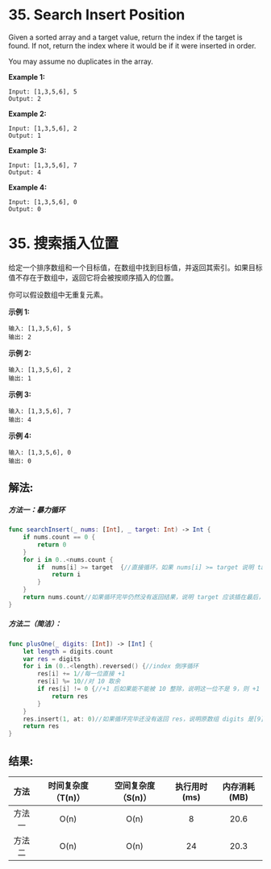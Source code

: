 
# 35. Search Insert Position
Given a sorted array and a target value, return the index if the target is found. If not, return the index where it would be if it were inserted in order.

You may assume no duplicates in the array.

**Example 1:**
```
Input: [1,3,5,6], 5
Output: 2
```
**Example 2:**
```
Input: [1,3,5,6], 2
Output: 1
```
**Example 3:**
```
Input: [1,3,5,6], 7
Output: 4
```
**Example 4:**
```
Input: [1,3,5,6], 0
Output: 0
```
# 35. 搜索插入位置
给定一个排序数组和一个目标值，在数组中找到目标值，并返回其索引。如果目标值不存在于数组中，返回它将会被按顺序插入的位置。

你可以假设数组中无重复元素。

**示例 1:**
```
输入: [1,3,5,6], 5
输出: 2
```
**示例 2:**
```
输入: [1,3,5,6], 2
输出: 1
```
**示例 3:**
```
输入: [1,3,5,6], 7
输出: 4
```
**示例 4:**
```
输入: [1,3,5,6], 0
输出: 0
```
## 解法:
##### 方法一：暴力循环
```swift
func searchInsert(_ nums: [Int], _ target: Int) -> Int {
    if nums.count == 0 {
        return 0
    }
    for i in 0..<nums.count {
        if  nums[i] >= target  {//直接循环，如果 nums[i] >= target 说明 target 就在应该在 i 这个位置，直接返回 i
            return i
        }
    }
    return nums.count//如果循环完毕仍然没有返回结果，说明 target 应该插在最后，对应的 index 就是 nums.count
}
```
##### 方法二（简洁）：
```swift
func plusOne(_ digits: [Int]) -> [Int] {
    let length = digits.count
    var res = digits
    for i in (0..<length).reversed() {//index 倒序循环
        res[i] += 1//每一位直接 +1
        res[i] %= 10//对 10 取余
        if res[i] != 0 {//+1 后如果能不能被 10 整除，说明这一位不是 9，则 +1 后直接返回 res。如果能被 10 整除说明还需要向前循环一次
            return res
        }
    }
    res.insert(1, at: 0)//如果循环完毕还没有返回 res，说明原数组 digits 是[9]、[9, 9]、[9, 9, 9] 元素全是 9 这样的数组，则需要把第一位置为 0 同时在首位插入 1，改变元素组个数
    return res
}
```

## 结果:
| 方法 | 时间复杂度（T(n)） | 空间复杂度（S(n)） | 执行用时(ms) | 内存消耗(MB) |
|:-------:|:-------:|:-------:|:-------:|:-------:|
| 方法一 | O(n) | O(n) |  8   | 20.6 |
| 方法二 | O(n) | O(n) |  24  | 20.3 |
